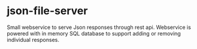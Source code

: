 # json-file-server
Small webservice to serve Json responses through rest api. Webservice is powered with in memory SQL database to support adding or removing individual responses.
